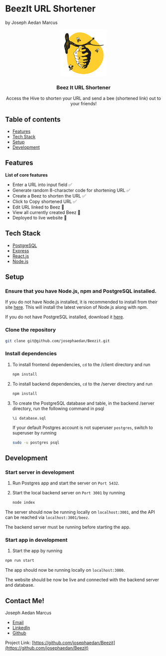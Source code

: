 # BeezIt URL Shortener
by Joseph Aedan Marcus

<div align="center">
  <a href="https://github.com/josephaedan/beezit">
    <img src="/client/src/img/logo.png" alt="Logo" width="150" height="auto">
  </a>

  <h3 align="center">Beez It URL Shortener</h3>

  <p align="center">
    Access the Hive to shorten your URL and send a bee (shortened link) out to your friends!
  </p>
</div>


## Table of contents

- [Features](#features)
- [Tech Stack](#tech-stack)
- [Setup](#setup)
- [Development](#development)

## Features

<b>List of core features</b>

- Enter a URL into input field :white_check_mark:
- Generate random 8-character code for shortening URL :white_check_mark:
- Create a Beez to shorten the URL ✅
- Click to Copy shortened URL ✅
- Edit URL linked to Beez 🚧
- View all currently created Beez 🚧
- Deployed to live website 🚧

## Tech Stack

* [PostgreSQL](https://www.postgresql.org/)
* [Express](https://expressjs.com/)
* [React.js](https://reactjs.org/)
* [Node.js](https://nodejs.org/en/)

## Setup

### Ensure that you have Node.js, npm and PostgreSQL installed.

If you do not have Node.js installed, it is recommended to install from their site [here](https://nodejs.org/en/). This will install the latest version of Node.js along with npm.

If you do not have PostgreSQL installed, download it [here](https://postgresapp.com/downloads.html).

### Clone the repository

```bash
git clone git@github.com/josephaedan/Beezit.git
```

### Install dependencies

1. To install frontend dependencies, `cd` to the /client directory and run
    ```bash
    npm install
    ```

1. To install backend dependencies, `cd` to the /server directory and run
    ```bash
    npm install
    ```

1. To create the PostgreSQL database and table, in the backend /server directory, run the following command in psql
    ```psql
    \i database.sql
    ```
    
    If your default Postgres account is not superuser `postgres`, switch to superuser by running
    ```bash
    sudo -u postgres psql
    ```

## Development

### Start server in development

1. Run Postgres app and start the server on `Port 5432`.

2. Start the local backend server on `Port 3001` by running
    ```bash
    node index
    ```

The server should now be running locally on `localhost:3001`, and the API can be reached via `localhost:3001/beez`.

The backend server must be running before starting the app.

### Start app in development

1. Start the app by running
```bash
npm run start
```

The app should now be running locally on `localhost:3000`.

The website should be now be live and connected with the backend server and database.

## Contact Me!

Joseph Aedan Marcus
* [Email](mailto:josephaedan@gmail.com)
* [LinkedIn](www.linkedin.com/in/josephaedan)
* [Github](https://github.com/Josephaedan)

Project Link: [https://github.com/josephaedan/Beezit](https://github.com/josephaedan/Beezit)
